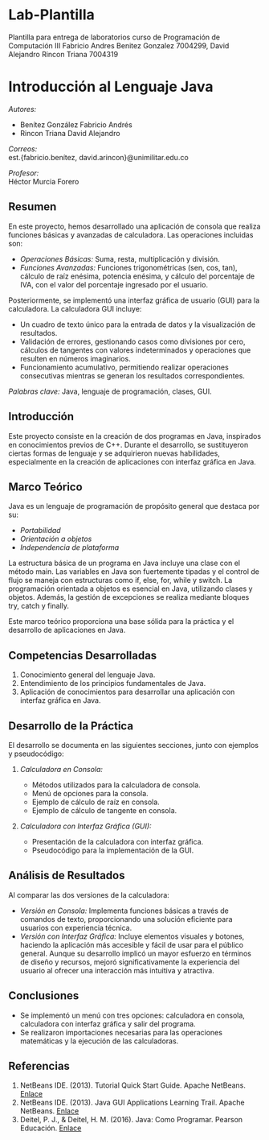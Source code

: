 # Lab-Plantilla
Plantilla para entrega de laboratorios curso de Programación de Computación III
Fabricio Andres Benitez Gonzalez 7004299, David Alejandro Rincon Triana 7004319
# Introducción al Lenguaje Java

*Autores:*
- Benítez González Fabricio Andrés
- Rincon Triana David Alejandro

*Correos:*  
est.{fabricio.benítez, david.arincon}@unimilitar.edu.co

*Profesor:*  
Héctor Murcia Forero

## Resumen

En este proyecto, hemos desarrollado una aplicación de consola que realiza funciones básicas y avanzadas de calculadora. Las operaciones incluidas son:

- *Operaciones Básicas:* Suma, resta, multiplicación y división.
- *Funciones Avanzadas:* Funciones trigonométricas (sen, cos, tan), cálculo de raíz enésima, potencia enésima, y cálculo del porcentaje de IVA, con el valor del porcentaje ingresado por el usuario.

Posteriormente, se implementó una interfaz gráfica de usuario (GUI) para la calculadora. La calculadora GUI incluye:

- Un cuadro de texto único para la entrada de datos y la visualización de resultados.
- Validación de errores, gestionando casos como divisiones por cero, cálculos de tangentes con valores indeterminados y operaciones que resulten en números imaginarios.
- Funcionamiento acumulativo, permitiendo realizar operaciones consecutivas mientras se generan los resultados correspondientes.

*Palabras clave:* Java, lenguaje de programación, clases, GUI.

## Introducción

Este proyecto consiste en la creación de dos programas en Java, inspirados en conocimientos previos de C++. Durante el desarrollo, se sustituyeron ciertas formas de lenguaje y se adquirieron nuevas habilidades, especialmente en la creación de aplicaciones con interfaz gráfica en Java.

## Marco Teórico

Java es un lenguaje de programación de propósito general que destaca por su:

- *Portabilidad*
- *Orientación a objetos*
- *Independencia de plataforma*

La estructura básica de un programa en Java incluye una clase con el método main. Las variables en Java son fuertemente tipadas y el control de flujo se maneja con estructuras como if, else, for, while y switch. La programación orientada a objetos es esencial en Java, utilizando clases y objetos. Además, la gestión de excepciones se realiza mediante bloques try, catch y finally.

Este marco teórico proporciona una base sólida para la práctica y el desarrollo de aplicaciones en Java.

## Competencias Desarrolladas

1. Conocimiento general del lenguaje Java.
2. Entendimiento de los principios fundamentales de Java.
3. Aplicación de conocimientos para desarrollar una aplicación con interfaz gráfica en Java.

## Desarrollo de la Práctica

El desarrollo se documenta en las siguientes secciones, junto con ejemplos y pseudocódigo:

1. *Calculadora en Consola:*
    - Métodos utilizados para la calculadora de consola.
    - Menú de opciones para la consola.
    - Ejemplo de cálculo de raíz en consola.
    - Ejemplo de cálculo de tangente en consola.

2. *Calculadora con Interfaz Gráfica (GUI):*
    - Presentación de la calculadora con interfaz gráfica.
    - Pseudocódigo para la implementación de la GUI.

## Análisis de Resultados

Al comparar las dos versiones de la calculadora:

- *Versión en Consola:* Implementa funciones básicas a través de comandos de texto, proporcionando una solución eficiente para usuarios con experiencia técnica.
- *Versión con Interfaz Gráfica:* Incluye elementos visuales y botones, haciendo la aplicación más accesible y fácil de usar para el público general. Aunque su desarrollo implicó un mayor esfuerzo en términos de diseño y recursos, mejoró significativamente la experiencia del usuario al ofrecer una interacción más intuitiva y atractiva.

## Conclusiones

- Se implementó un menú con tres opciones: calculadora en consola, calculadora con interfaz gráfica y salir del programa.
- Se realizaron importaciones necesarias para las operaciones matemáticas y la ejecución de las calculadoras.

## Referencias

1. NetBeans IDE. (2013). Tutorial Quick Start Guide. Apache NetBeans. [Enlace](https://netbeans.org/kb/docs/java/quickstart.html)
2. NetBeans IDE. (2013). Java GUI Applications Learning Trail. Apache NetBeans. [Enlace](https://netbeans.org/kb/docs/java/gui-functionality.html)
3. Deitel, P. J., & Deitel, H. M. (2016). Java: Como Programar. Pearson Educación. [Enlace](http://www.ebooks7-24.com.ezproxy.umng.edu.co/?il=4371)
